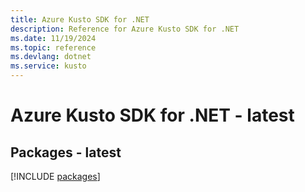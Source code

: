 ```yaml
---
title: Azure Kusto SDK for .NET
description: Reference for Azure Kusto SDK for .NET
ms.date: 11/19/2024
ms.topic: reference
ms.devlang: dotnet
ms.service: kusto
---
```

# Azure Kusto SDK for .NET - latest
## Packages - latest
[!INCLUDE [packages](kusto-index.md)]